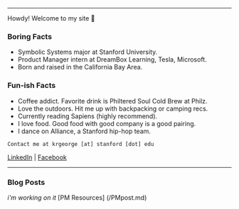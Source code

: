 ***
Howdy! Welcome to my site 👋 

### Boring Facts
* Symbolic Systems major at Stanford University.
* Product Manager intern at DreamBox Learning, Tesla, Microsoft.
* Born and raised in the California Bay Area.

### Fun-ish Facts
* Coffee addict. Favorite drink is Philtered Soul Cold Brew at Philz.
* Love the outdoors. Hit me up with backpacking or camping recs.
* Currently reading Sapiens (highly recommend).
* I love food. Good food with good company is a good pairing.
* I dance on Alliance, a Stanford hip-hop team.

```
Contact me at krgeorge [at] stanford [dot] edu
```
[LinkedIn](https://www.linkedin.com/in/kayleegeorge8/) | [Facebook](https://www.facebook.com/kaylee.george.940)

***

### Blog Posts
_i'm working on it_
[PM Resources] (/PMpost.md)

